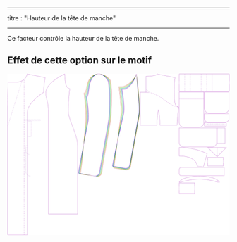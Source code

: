 - - -
titre : "Hauteur de la tête de manche"
- - -

Ce facteur contrôle la hauteur de la tête de manche.

## Effet de cette option sur le motif

![Cette image montre l'effet de cette option en superposant plusieurs variantes qui ont une valeur différente pour cette option](carlita_sleevecapheight_sample.svg "Effet de cette option sur le modèle")
